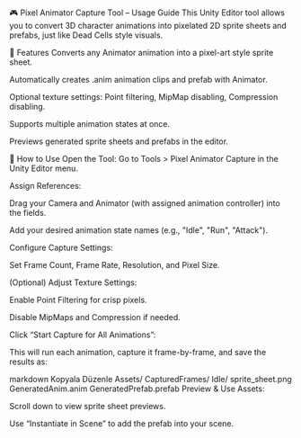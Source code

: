 🎮 Pixel Animator Capture Tool – Usage Guide
This Unity Editor tool allows you to convert 3D character animations into pixelated 2D sprite sheets and prefabs, just like Dead Cells style visuals.

🧰 Features
Converts any Animator animation into a pixel-art style sprite sheet.

Automatically creates .anim animation clips and prefab with Animator.

Optional texture settings: Point filtering, MipMap disabling, Compression disabling.

Supports multiple animation states at once.

Previews generated sprite sheets and prefabs in the editor.

🚀 How to Use
Open the Tool: Go to Tools > Pixel Animator Capture in the Unity Editor menu.

Assign References:

Drag your Camera and Animator (with assigned animation controller) into the fields.

Add your desired animation state names (e.g., "Idle", "Run", "Attack").

Configure Capture Settings:

Set Frame Count, Frame Rate, Resolution, and Pixel Size.

(Optional) Adjust Texture Settings:

Enable Point Filtering for crisp pixels.

Disable MipMaps and Compression if needed.

Click “Start Capture for All Animations”:

This will run each animation, capture it frame-by-frame, and save the results as:

markdown
Kopyala
Düzenle
Assets/
  CapturedFrames/
    Idle/
      sprite_sheet.png
      GeneratedAnim.anim
      GeneratedPrefab.prefab
Preview & Use Assets:

Scroll down to view sprite sheet previews.

Use “Instantiate in Scene” to add the prefab into your scene.

